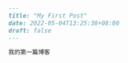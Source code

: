 ```markdown
---
title: "My First Post"
date: 2022-05-04T13:25:38+08:00
draft: false
---

我的第一篇博客
```
